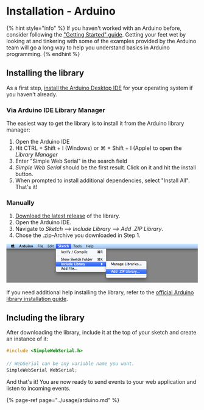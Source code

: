 # Installation - Arduino

{% hint style="info" %}
If you haven't worked with an Arduino before, consider following the ["Getting Started" guide](https://www.arduino.cc/en/Guide). Getting your feet wet by looking at and tinkering with some of the examples provided by the Arduino team will go a long way to help you understand basics in Arduino programming.
{% endhint %}

## Installing the library

As a first step, [install the Arduino Desktop IDE](https://www.arduino.cc/en/software) for your operating system if you haven't already.

### Via Arduino IDE Library Manager

The easiest way to get the library is to install it from the Arduino library manager:

1. Open the Arduino IDE
2. Hit CTRL + Shift + I \(Windows\) or ⌘ + Shift + I \(Apple\) to open the _Library Manager_
3. Enter "Simple Web Serial" in the search field
4. _Simple Web Serial_ should be the first result. Click on it and hit the install button. 
5. When prompted to install additional dependencies, select "Install All". That's it!

### Manually

1. [Download the latest release](https://github.com/fmgrafikdesign/simplewebserial-arduino-library/releases) of the library.
2. Open the Arduino IDE.
3. Navigate to _Sketch --&gt; Include Library --&gt; Add .ZIP Library_.
4. Chose the .zip-Archive you downloaded in Step 1.

![](../.gitbook/assets/image.png)

If you need additional help installing the library, refer to the [official Arduino library installation guide](https://www.arduino.cc/en/guide/libraries).

## Including the library

After downloading the library, include it at the top of your sketch and create an instance of it:

```c
#include <SimpleWebSerial.h>

// WebSerial can be any variable name you want.
SimpleWebSerial WebSerial;
```

And that's it! You are now ready to send events to your web application and listen to incoming events.

{% page-ref page="../usage/arduino.md" %}




